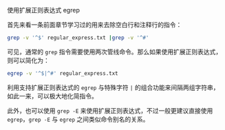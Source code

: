 使用扩展正则表达式 egrep



首先来看一条前面章节学习过的用来去除空白行和注释行的指令：

```bash
grep -v '^$' regular_express.txt |grep -v '^#'
```

可见，通常的 `grep` 指令需要使用两次管线命令。那么如果使用扩展正则表达式，则可以简化为：

```bash
egrep -v '^$|^#' regular_express.txt
```

利用支持扩展正则表达式的 `egrep` 与特殊字符 `|` 的组合功能来间隔两组字符串，如此一来，可以极大地化简指令。

此外，也可以使用 `grep -E` 来使用扩展正则表达式，不过一般更建议直接使用 `egrep`，`grep -E` 与 `egrep` 之间类似命令别名的关系。